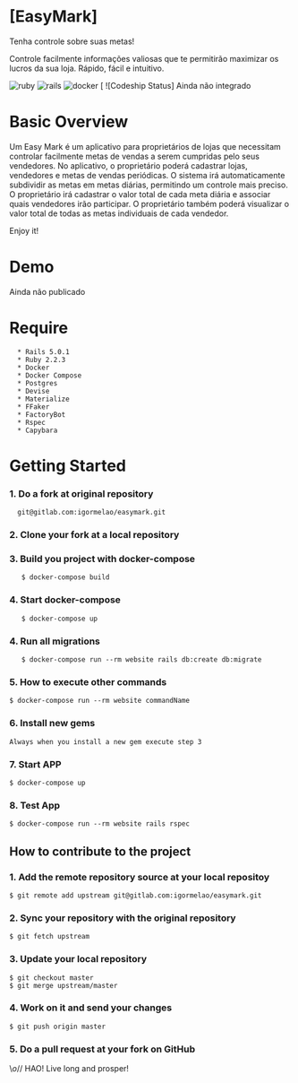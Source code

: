 
# [EasyMark]

<p>Tenha controle sobre suas metas!</p>
Controle facilmente informações valiosas que te permitirão maximizar os lucros da sua loja.
Rápido, fácil e intuitivo.




![ruby](https://img.shields.io/badge/Ruby-2.4.1-red.svg)
![rails](https://img.shields.io/badge/Rails-5.0.1-red.svg)
![docker](https://img.shields.io/docker/automated/jrottenberg/ffmpeg.svg)
[ ![Codeship Status] Ainda não integrado


# Basic Overview

Um Easy Mark é um aplicativo para proprietários de lojas que necessitam controlar facilmente metas de vendas a serem cumpridas pelo seus vendedores. No aplicativo, o proprietário poderá cadastrar lojas, vendedores e metas de vendas periódicas. O sistema irá automaticamente subdividir as metas em metas diárias, 	permitindo um controle mais preciso. O proprietário irá cadastrar o valor total de cada meta diária e associar quais vendedores irão participar. O proprietário também poderá visualizar o valor total de todas as metas individuais de cada vendedor.


Enjoy it!

# Demo

Ainda não publicado

# Require
```
  * Rails 5.0.1
  * Ruby 2.2.3
  * Docker
  * Docker Compose
  * Postgres
  * Devise
  * Materialize
  * FFaker
  * FactoryBot
  * Rspec
  * Capybara
```


# Getting Started

### 1. Do a fork at original repository
```
  git@gitlab.com:igormelao/easymark.git
```

### 2. Clone your fork at a local repository

### 3. Build you project with docker-compose
```
   $ docker-compose build      
```

### 4. Start docker-compose
```
   $ docker-compose up
```

### 4. Run all migrations
```
   $ docker-compose run --rm website rails db:create db:migrate      
```

### 5. How to execute other commands
```
$ docker-compose run --rm website commandName
```

### 6. Install new gems
```
Always when you install a new gem execute step 3
```

### 7. Start APP
```
$ docker-compose up
```

### 8. Test App
```
$ docker-compose run --rm website rails rspec
```

## How to contribute to the project

### 1. Add the remote repository source at your local repositoy
```
$ git remote add upstream git@gitlab.com:igormelao/easymark.git
```

### 2. Sync your repository with the original repository
```
$ git fetch upstream
```

### 3. Update your local repository
```
$ git checkout master
$ git merge upstream/master
```

### 4. Work on it and send your changes
```
$ git push origin master
```

### 5. Do a pull request at your fork on GitHub


\\_o_// HAO! Live long and prosper!
